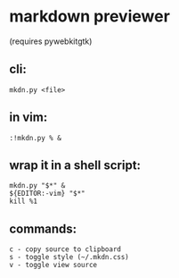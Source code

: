 
# markdown previewer
(requires pywebkitgtk)

## cli:
    mkdn.py <file>

## in vim:
    :!mkdn.py % &

## wrap it in a shell script:
    mkdn.py "$*" &
    ${EDITOR:-vim} "$*"
    kill %1

## commands:
    c - copy source to clipboard
    s - toggle style (~/.mkdn.css)
    v - toggle view source

